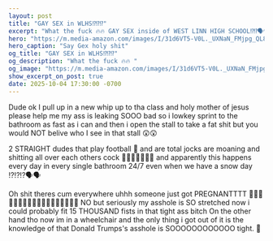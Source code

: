 ```yaml
---
layout: post
title: "GAY SEX in WLHS⁉️⁉️⁉️"
excerpt: "What the fuck 🔥🔥 GAY SEX inside of WEST LINN HIGH SCHOOL⁉️⁉️🗣️🗣️🫃"
hero: "https://m.media-amazon.com/images/I/31d6VT5-V0L._UXNaN_FMjpg_QL85_.jpg"
hero_caption: "Say Gex holy shit"
og_title: "GAY SEX in WLHS⁉️⁉️⁉️"
og_description: "What the fuck 🔥🔥 "
og_image: "https://m.media-amazon.com/images/I/31d6VT5-V0L._UXNaN_FMjpg_QL85_.jpg"
show_excerpt_on_post: true
date: 2025-10-04 17:30:00 -0700
---
```


Dude ok I pull up in a new whip up to tha class and holy mother of jesus please help me my ass is leaking SOOO bad so i lowkey sprint to the bathroom as fast as i can and then i open the stall to take a fat shit but you would NOT belive who I see in that stall 😲😲

2 STRAIGHT dudes that play football 🏈 and are total jocks are moaning and shitting all over each others cock 💩💩💩💩💩💩💩 and apparently this happens every day in every single bathroom 24/7 even when we have a snow day ⁉️⁉️⁉️🗣️🗣️

Oh shit theres cum everywhere uhhh someone just got PREGNANTTTT 🤣🤣🤣🤣🤣🤣🤣🤣🤣🤣🤣🤣🤣🤣🤣🤣🤣🫃 NO but seriously my asshole is SO stretched now i could probably fit 15 THOUSAND fists in that tight ass bitch
On the other hand tho now im in a wheelchair and the only thing i got out of it is the knowledge of that Donald Trumps's asshole is SOOOOOOOOOOOO tight. 🍑
